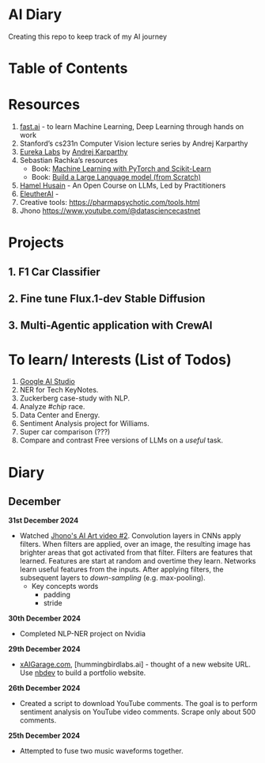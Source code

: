# AI Diary
Creating this repo to keep track of my AI journey

# Table of Contents 




# Resources 
1. [fast.ai](https://course.fast.ai/) - to learn Machine Learning, Deep Learning through hands on work
2. Stanford’s cs231n Computer Vision lecture series by Andrej Karparthy
3. [Eureka Labs](https://eurekalabs.ai/) by [Andrej Karparthy](https://karpathy.ai/)
4. Sebastian Rachka’s resources
    - Book: [Machine Learning with PyTorch and Scikit-Learn](https://www.packtpub.com/en-us/product/machine-learning-with-pytorch-and-scikit-learn-9781801819312)
    - Book: [Build a Large Language model (from Scratch)](https://www.manning.com/books/build-a-large-language-model-from-scratch)
5. [Hamel Husain](https://hamel.dev/blog/posts/course/) - An Open Course on LLMs, Led by Practitioners
6. [EleutherAI](https://www.eleuther.ai/) - 
7. Creative tools: https://pharmapsychotic.com/tools.html 
8. Jhono https://www.youtube.com/@datasciencecastnet

# Projects
## 1. F1 Car Classifier 
## 2. Fine tune Flux.1-dev Stable Diffusion
## 3. Multi-Agentic application with CrewAI  

# To learn/ Interests (List of Todos)
1. [Google AI Studio](https://aistudio.google.com/)
2. NER for Tech KeyNotes. 
3. Zuckerberg case-study with NLP.
4. Analyze *#chip* race. 
5. Data Center and Energy. 
6. Sentiment Analysis project for Williams. 
7. Super car comparison (???)
8. Compare and contrast Free versions of LLMs on a *useful* task. 

# Diary

## December

**31st December 2024**
- Watched [Jhono's AI Art video #2](https://www.youtube.com/watch?v=peTkMmRrxPg&list=PL23FjyM69j910zCdDFVWcjSIKHbSB7NE8&index=2). Convolution layers in CNNs apply filters. When filters are applied, over an image, the resulting image has brighter areas that got activated from that filter. Filters are features that learned. Features are start at random and overtime they learn. Networks learn useful features from the inputs. After applying filters, the subsequent layers to *down-sampling* (e.g. max-pooling). 
    - Key concepts words
        - padding
        - stride 

**30th December 2024**
- Completed NLP-NER project on Nvidia 

**29th December 2024**

- [xAIGarage.com](https://xaigarage.com), [hummingbirdlabs.ai] - thought of a new website URL. Use [nbdev](https://nbdev.fast.ai/) to build a portfolio website. 

**26th December 2024**
- Created a script to download YouTube comments. The goal is to perform sentiment analysis on YouTube video comments.  Scrape only about 500 comments. 


**25th December 2024**
- Attempted to fuse two music waveforms together. 